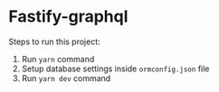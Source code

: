 # Fastify-graphql

Steps to run this project:

1. Run `yarn` command
2. Setup database settings inside `ormconfig.json` file
3. Run `yarn dev` command
